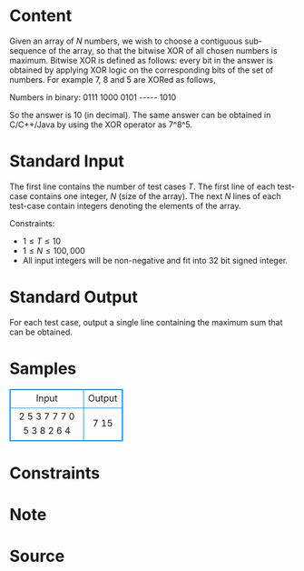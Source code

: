 
# Content

Given an array of $N$ numbers, we wish to choose a contiguous sub-sequence of the array, so that the bitwise XOR of all chosen numbers is maximum. Bitwise XOR is defined as follows: every bit in the answer is obtained by applying XOR logic on the corresponding bits of the set of numbers. For example $7$, $8$ and $5$ are XORed as follows,

Numbers in binary:  $0111\  1000\  0101$  -----  $1010$

So the answer is $10$ (in decimal). The same answer can be obtained in C/C++/Java by using the XOR operator as $7$^$8$^$5$.

# Standard Input

The first line contains the number of test cases $T$. The first line of each test-case contains one integer, $N$ (size of the array). The next $N$ lines of each test-case contain integers denoting the elements of the array.

Constraints:

* $1 ≤ T ≤ 10$
* $1 ≤ N ≤ 100, 000$
* All input integers will be non-negative and fit into $32$ bit signed integer.

# Standard Output

For each test case, output a single line containing the maximum sum that can be obtained.

# Samples

<style>
        table,table tr th, table tr td { border:1px solid #0094ff; }
        table { width: 200px; min-height: 25px; line-height: 25px; text-align: center; border-collapse: collapse;}   
    </style>
<table>
	<tr>
		<td>Input</td>
		<td>Output</td>
	</tr>
<tr><td>2
5
3 7 7 7 0
5
3 8 2 6 4</td><td>7
15</td></tr></table>


# Constraints



# Note



# Source


